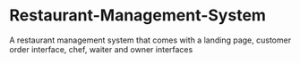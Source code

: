# Restaurant-Management-System
A restaurant management system that comes with a landing page, customer order interface, chef, waiter and owner interfaces
